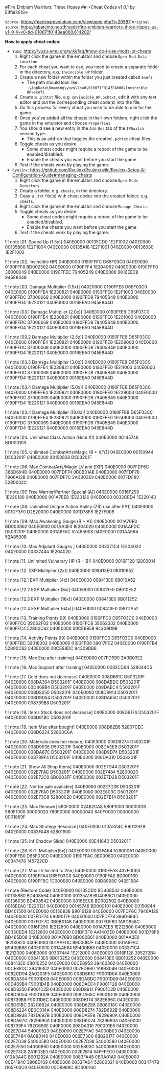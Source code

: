 #Fire Emblem Warriors: Three Hopes
##->Cheat Codes v1.0.1 by Eiffel2018<-

`Source`: https://fearlessrevolution.com/viewtopic.php?t=20587
`Original source`: https://gbatemp.net/threads/fire-emblem-warriors-three-hopes-us-v1-0-0-v0-tid-010071f0143ea000.614202/

**How to apply cheat codes:**
- `Yuzu`: https://yuzu-emu.org/wiki/faq/#how-do-i-use-mods-or-cheats
	1. Right click the game in the emulator and choose `Open Mod Data Location`.
	2. For each cheat you want to use, you need to create a separate folder in the directory, e.g. `Invincible HP` folder.
	3. Create a new folder within the folder you just created called `exefs`.
		- The path should look like: `~\AppData\Roaming\yuzu\load\010071F0143EA000\Invincible HP\exefs`
	4. Create a `.pchtxt` file, e.g. `Invincible_HP.pchtxt`, edit it with any text editor and put the corresponding cheat code(s) into the file.
	5. Do this process for every cheat you wish to be able to use for the game.
	6. Once you've added all the cheats in their own folders, right click the game in the emulator and choose `Properties`.
	7. You should see a new entry in the `Add-Ons` tab of the `IPSwitch` version type.
		- This is an add-on that toggles the created `.pchtxt` cheat files.
	8. Toggle cheats as you desire.
		- Some cheat codes might require a reboot of the game to be enabled/disabled.
		- Enable the cheats you want before you start the game.
	9. Test if the cheats work by playing the game.
- `Ryujinx`: https://github.com/Ryujinx/Ryujinx/wiki/Ryujinx-Setup-&-Configuration-Guide#managing-cheats
	1. Right click the game in the emulator and choose `Open Mods Directory`.
	2. Create a folder, e.g. `cheats`, in the directory.
	3. Copy a `.txt` file(s) with cheat codes into the created folder, e.g. `cheats`.
	4. Right click the game in the emulator and choose `Manage Cheats`.
	5. Toggle cheats as you desire.
		- Some cheat codes might require a reboot of the game to be enabled/disabled.
		- Enable the cheats you want before you start the game.
	6. Test if the cheats work by playing the game.
	
!!! note [01. Speed Up (1.5x)]
	040E0000 00135CD0 1E2F1002
	040E0000 00135880 1E2F1004
	040E0000 00135A18 1E2F1001
	040E0000 00136030 1E2F1002
	
!!! note [02. Invincible HP]
	040E0000 0190FFFC D65F03C0
	040E0000 0190FFF8 BD002502
	040E0000 0190FFF4 1E204062
	040E0000 0190FFF0 36000049
	040E0000 0190FFEC 79405B49
	040E0000 0016EEC8 945E8449
	
!!! note [03. Damage Multiplier (1.5x)]
	040E0000 0190FFE8 D65F03C0
	040E0000 0190FFE4 1E230821
	040E0000 0190FFE0 1E2F1003
	040E0000 0190FFDC 37000069
	040E0000 0190FFD8 79405B49
	040E0000 0190FFD4 1E220121
	040E0000 0016EEA0 945E844D
	
!!! note [03.1 Damage Multiplier (2.0x)]
	040E0000 0190FFE8 D65F03C0
	040E0000 0190FFE4 1E230821
	040E0000 0190FFE0 1E201003
	040E0000 0190FFDC 37000069
	040E0000 0190FFD8 79405B49
	040E0000 0190FFD4 1E220121
	040E0000 0016EEA0 945E844D
	
!!! note [03.2 Damage Multiplier (2.5x)]
	040E0000 0190FFE8 D65F03C0
	040E0000 0190FFE4 1E230821
	040E0000 0190FFE0 1E209003
	040E0000 0190FFDC 37000069
	040E0000 0190FFD8 79405B49
	040E0000 0190FFD4 1E220121
	040E0000 0016EEA0 945E844D
	
!!! note [03.3 Damage Multiplier (3.0x)]
	040E0000 0190FFE8 D65F03C0
	040E0000 0190FFE4 1E230821
	040E0000 0190FFE0 1E211003
	040E0000 0190FFDC 37000069
	040E0000 0190FFD8 79405B49
	040E0000 0190FFD4 1E220121
	040E0000 0016EEA0 945E844D
	
!!! note [03.4 Damage Multiplier (5.0x)]
	040E0000 0190FFE8 D65F03C0
	040E0000 0190FFE4 1E230821
	040E0000 0190FFE0 1E229003
	040E0000 0190FFDC 37000069
	040E0000 0190FFD8 79405B49
	040E0000 0190FFD4 1E220121
	040E0000 0016EEA0 945E844D
	
!!! note [03.4 Damage Multiplier (10.0x)]
	040E0000 0190FFE8 D65F03C0
	040E0000 0190FFE4 1E230821
	040E0000 0190FFE0 1E249003
	040E0000 0190FFDC 37000069
	040E0000 0190FFD8 79405B49
	040E0000 0190FFD4 1E220121
	040E0000 0016EEA0 945E844D
	
!!! note [04. Unlimited Class Action (Hold X)]
	040E0000 00145748 BD000103
	
!!! note [05. Unlimited CombatArts/Magic (R + X/Y)]
	040E0000 00150944 D503201F
	040E0000 00150838 D503201F
	
!!! note [06. Max CombatArts/Magic LV and EXP]
	040E0000 007FDF6C 386D694D
	040E0000 007FDF74 0B0B01AB
	040E0000 007FDF78 7906A12B
	040E0000 007FDF7C 2A0B03E9
	040E0000 007FDF80 5280004C
	
!!! note [07. Free Warrior/Partner Special (A)]
	040E0000 0016F290 1E220180
	040E0000 001A7EE8 1E220120
	040E0000 0033CED4 1E220140
	
!!! note [08. Unlimited Unique Action Ability (ZR) use after EP1]
	040E0000 001DF3F0 D2E20000
	040E0000 001D78F8 1E27F008
	
!!! note [09. Max Awakening Gauge (R + A)]
	040E0000 001A76B0 BD000B62
	040E0000 001AA3E0 1E204020
	040E0000 001AAFDC D503201F
	040E0000 001A8FAC 52A85908
	040E0000 001AAE64 52A85908
	
!!! note [10. Max Adjutant Gauges ]
	040E0000 003371C4 1E204020
	040E0000 00337444 1E204020
	
!!! note [11. Unlimited Vulnerary HP (R + B)]
	040E0000 0016F128 12800014
	
!!! note [12. EXP Multiplier (2x)]
	040E0000 008413E0 0B010652
	
!!! note [12.1 EXP Multiplier (4x)]
	040E0000 008413E0 0B010A52
	
!!! note [12.2 EXP Multiplier (8x)]
	040E0000 008413E0 0B010E52
	
!!! note [12.3 EXP Multiplier (16x)]
	040E0000 008413E0 0B011252
	
!!! note [12.4 EXP Multiplier (64x)]
	040E0000 008413E0 0B011A52
	
!!! note [13. Training Points 99]
	040E0000 0190FFD0 D65F03C0
	040E0000 0190FFCC 39062F02
	040E0000 0190FFC8 39062302
	040E0000 0190FFC4 52800C62
	040E0000 00CE8958 94309D9B
	
!!! note [14. Activity Points 99]
	040E0000 0190FFC0 D65F03C0
	040E0000 0190FFBC 39018302
	040E0000 0190FFB8 39017F02
	040E0000 0190FFB4 52800C62
	040E0000 00CE88DC 94309DB6
	
!!! note [15. Max Exp after training]
	040E0000 007FD9B0 2A0B03E2
	
!!! note [16. Max Support after training]
	040E0000 0082CD94 528044D5
	
!!! note [17. Gold does not decrease]
	040E0000 008D661C D503201F
	040E0000 008DA304 D503201F
	040E0000 008DABDC D503201F
	040E0000 00D469B4 D503201F
	040E0000 008DAEC4 D503201F
	040E0000 008D8250 D503201F
	040E0000 008D9914 D503201F
	040E0000 008D9D54 D503201F
	040E0000 008DA65C D503201F
	040E0000 008739B8 D503201F
	
!!! note [18. Items Stock does not decrease]
	040E0000 008D6174 D503201F
	040E0000 008D61BC D503201F
	
!!! note [19. Item Max after bought]
	040E0000 008D62B8 52807CEC
	040E0000 008D6224 52800C6A
	
!!! note [20. Materials does not reduce]
	040E0000 008D8274 D503201F
	040E0000 008D9938 D503201F
	040E0000 008DAEE8 D503201F
	040E0000 008DA67C D503201F
	040E0000 008D9D74 D503201F
	040E0000 008739F4 D503201F
	040E0000 008DA310 D503201F
	
!!! note [21. Show All Shop Items]
	040E0000 002E7D44 D503201F
	040E0000 002E7FAC D503201F
	040E0000 002E7484 52800020
	040E0000 002E73C0 6B0203FF
	040E0000 002E7D38 D503201F
	
!!! note [22. Not for sale available]
	040E0000 002E7D38 D503201F
	040E0000 002E7FA0 D503201F
	040E0000 002E803C D503201F
	040E0000 002E73C8 52800020
	040E0000 002E7B14 D503201F
	
!!! note [23. Max Renown]
	580F0000 024B2CA8
	580F1000 00000018
	580F1000 00000020
	780F0000 00000040
	640F0000 00000000 0001869F
	
!!! note [24. Max Strategy Resource]
	040E0000 010A3A4C B901292B
	040E0000 0083FA48 52801900
	
!!! note [25. Inf Shadow Slide]
	040E0000 00E41840 D503201F
	
!!! note [26. K.O. Multiplier(5x)]
	040E0000 0033FA64 528000A1
	040E0000 0190FFB0 D65F03C0
	040E0000 0190FFAC 0B000800
	040E0000 00347478 145722CD
	
!!! note [27. Max LV limited to 255]
	040E0000 0190FFA8 437F0000
	040E0000 0190FFA4 D65F03C0
	040E0000 0190FFA0 BD000160
	040E0000 0190FF9C 1C000060
	040E0000 00D8998C 942E1984

!!! note {Restore Code}
	040E0000 00135CD0 BD408542
	040E0000 00135880 BD408564
	040E0000 00135A18 BD4086C1
	040E0000 00136030 BD408542
	040E0000 0016EEC8 BD002502
	040E0000 0016EEA0 1E220121
	040E0000 00145748 BD000101
	040E0000 00150944 BD401500
	040E0000 00150838 B9016128
	040E0000 007FDF6C 7946A129
	040E0000 007FDF74 6B09017F
	040E0000 007FDF78 386D694D
	040E0000 007FDF7C 0B0B01AB
	040E0000 007FDF80 1A8C858C
	040E0000 0016F290 1E212800
	040E0000 001A7EE8 1E212800
	040E0000 0033CED4 1E212800
	040E0000 001DF3F0 AA1403E0
	040E0000 001D78F8 BD465D08
	040E0000 001A76B0 BD000B61
	040E0000 001AA3E0 1E203820
	040E0000 001AAFDC B9000B7F
	040E0000 001A8FAC B9400B68
	040E0000 001AAE64 B9400B68
	040E0000 003371C4 1E212000
	040E0000 00337444 1E212000
	040E0000 0016F128 395272B4
	040E0000 008413E0 0B010252
	040E0000 008413E0 0B010252
	040E0000 008413E0 0B010252
	040E0000 00CE8958 39462302
	040E0000 00CE88DC 39418302
	040E0000 007FD9B0 1A8B804B
	040E0000 0082CD94 2A0203F5
	040E0000 008D661C F9001D0A
	040E0000 008DA304 F9001D09
	040E0000 008DABDC F9001D09
	040E0000 00D469B4 F9001D4B
	040E0000 008DAEC4 F9001F28
	040E0000 008D8250 F9001D2B
	040E0000 008D9914 F9001D2B
	040E0000 008D9D54 F9001D09
	040E0000 008DA65C F9001D09
	040E0000 008739B8 F9001D6C
	040E0000 008D6174 382E696C
	040E0000 008D61BC 382C692A
	040E0000 008D62B8 0B08018C
	040E0000 008D6224 0B0C014A
	040E0000 008D8274 782D692B
	040E0000 008D9938 782D692B
	040E0000 008DAEE8 7829690A
	040E0000 008DA67C 7829690A
	040E0000 008D9D74 7829690A
	040E0000 008739F4 782C696E
	040E0000 008DA310 790001E8
	040E0000 002E7D44 54000523
	040E0000 002E7FAC 54000B03
	040E0000 002E7484 0A080140
	040E0000 002E73C0 6B02017F
	040E0000 002E7D38 54000580
	040E0000 002E7D38 54000580
	040E0000 002E7FA0 54000B60
	040E0000 002E803C 54000688
	040E0000 002E73C8 2A1F03E0
	040E0000 002E7B14 54FFFEC0
	040E0000 010A3A4C B901292A
	040E0000 0083FA48 0B0A01A0
	040E0000 00E41840 3908D109
	040E0000 0033FA64 52800021
	040E0000 00347478 D65F03C0
	040E0000 00D8998C BD400160
